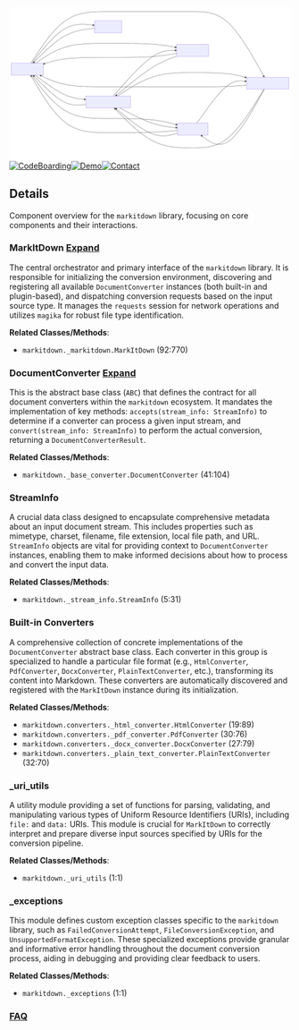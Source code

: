 ![Diagram representation](./MarkItDown.svg)
[![CodeBoarding](https://img.shields.io/badge/Generated%20by-CodeBoarding-9cf?style=flat-square)](https://github.com/CodeBoarding/GeneratedOnBoardings)[![Demo](https://img.shields.io/badge/Try%20our-Demo-blue?style=flat-square)](https://www.codeboarding.org/demo)[![Contact](https://img.shields.io/badge/Contact%20us%20-%20contact@codeboarding.org-lightgrey?style=flat-square)](mailto:contact@codeboarding.org)

## Details

Component overview for the `markitdown` library, focusing on core components and their interactions.

### MarkItDown [Expand](./MarkItDown.md)
The central orchestrator and primary interface of the `markitdown` library. It is responsible for initializing the conversion environment, discovering and registering all available `DocumentConverter` instances (both built-in and plugin-based), and dispatching conversion requests based on the input source type. It manages the `requests` session for network operations and utilizes `magika` for robust file type identification.


**Related Classes/Methods**:

- `markitdown._markitdown.MarkItDown` (92:770)


### DocumentConverter [Expand](./DocumentConverter.md)
This is the abstract base class (`ABC`) that defines the contract for all document converters within the `markitdown` ecosystem. It mandates the implementation of key methods: `accepts(stream_info: StreamInfo)` to determine if a converter can process a given input stream, and `convert(stream_info: StreamInfo)` to perform the actual conversion, returning a `DocumentConverterResult`.


**Related Classes/Methods**:

- `markitdown._base_converter.DocumentConverter` (41:104)


### StreamInfo
A crucial data class designed to encapsulate comprehensive metadata about an input document stream. This includes properties such as mimetype, charset, filename, file extension, local file path, and URL. `StreamInfo` objects are vital for providing context to `DocumentConverter` instances, enabling them to make informed decisions about how to process and convert the input data.


**Related Classes/Methods**:

- `markitdown._stream_info.StreamInfo` (5:31)


### Built-in Converters
A comprehensive collection of concrete implementations of the `DocumentConverter` abstract base class. Each converter in this group is specialized to handle a particular file format (e.g., `HtmlConverter`, `PdfConverter`, `DocxConverter`, `PlainTextConverter`, etc.), transforming its content into Markdown. These converters are automatically discovered and registered with the `MarkItDown` instance during its initialization.


**Related Classes/Methods**:

- `markitdown.converters._html_converter.HtmlConverter` (19:89)
- `markitdown.converters._pdf_converter.PdfConverter` (30:76)
- `markitdown.converters._docx_converter.DocxConverter` (27:79)
- `markitdown.converters._plain_text_converter.PlainTextConverter` (32:70)


### _uri_utils
A utility module providing a set of functions for parsing, validating, and manipulating various types of Uniform Resource Identifiers (URIs), including `file:` and `data:` URIs. This module is crucial for `MarkItDown` to correctly interpret and prepare diverse input sources specified by URIs for the conversion pipeline.


**Related Classes/Methods**:

- `markitdown._uri_utils` (1:1)


### _exceptions
This module defines custom exception classes specific to the `markitdown` library, such as `FailedConversionAttempt`, `FileConversionException`, and `UnsupportedFormatException`. These specialized exceptions provide granular and informative error handling throughout the document conversion process, aiding in debugging and providing clear feedback to users.


**Related Classes/Methods**:

- `markitdown._exceptions` (1:1)




### [FAQ](https://github.com/CodeBoarding/GeneratedOnBoardings/tree/main?tab=readme-ov-file#faq)